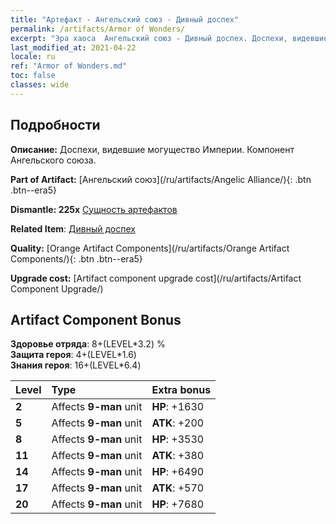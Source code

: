 ```yaml
---
title: "Артефакт - Ангельский союз - Дивный доспех"
permalink: /artifacts/Armor of Wonders/
excerpt: "Эра хаоса  Ангельский союз - Дивный доспех. Доспехи, видевшие могущество Империи. Компонент Ангельского союза."
last_modified_at: 2021-04-22
locale: ru
ref: "Armor of Wonders.md"
toc: false
classes: wide
---
```




## Подробности

 **Описание:** Доспехи, видевшие могущество Империи. Компонент Ангельского союза.

 **Part of Artifact:** [Ангельский союз](/ru/artifacts/Angelic Alliance/){: .btn .btn--era5}

 **Dismantle: 225x** [Сущность артефактов](/ItemsRU/con_905/)

 **Related Item**: [Дивный доспех](/ItemsRU/art_153/)

 **Quality:** [Orange Artifact Components](/ru/artifacts/Orange Artifact Components/){: .btn .btn--era5}

 **Upgrade cost:** [Artifact component upgrade cost](/ru/artifacts/Artifact Component Upgrade/)

## Artifact Component Bonus

  **Здоровье отряда**: 8+(LEVEL\*3.2) %<br/>**Защита героя**: 4+(LEVEL\*1.6)<br/>**Знания героя**: 16+(LEVEL\*6.4)

  |  Level  | Type |    Extra bonus  | 
  |:--------|:-----|:----------------| 
  | **2** | Affects **9-man** unit | **HP**: +1630 | 
  | **5** | Affects **9-man** unit | **ATK**: +200 | 
  | **8** | Affects **9-man** unit | **HP**: +3530 | 
  | **11** | Affects **9-man** unit | **ATK**: +380 | 
  | **14** | Affects **9-man** unit | **HP**: +6490 | 
  | **17** | Affects **9-man** unit | **ATK**: +570 | 
  | **20** | Affects **9-man** unit | **HP**: +7680 | 
